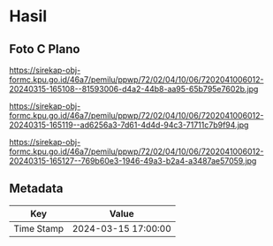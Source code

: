 # Hasil

## Foto C Plano

https://sirekap-obj-formc.kpu.go.id/46a7/pemilu/ppwp/72/02/04/10/06/7202041006012-20240315-165108--81593006-d4a2-44b8-aa95-65b795e7602b.jpg

https://sirekap-obj-formc.kpu.go.id/46a7/pemilu/ppwp/72/02/04/10/06/7202041006012-20240315-165119--ad6256a3-7d61-4d4d-94c3-71711c7b9f94.jpg

https://sirekap-obj-formc.kpu.go.id/46a7/pemilu/ppwp/72/02/04/10/06/7202041006012-20240315-165127--769b60e3-1946-49a3-b2a4-a3487ae57059.jpg


## Metadata

| Key        | Value               |
| ---------- | ------------------- |
| Time Stamp | 2024-03-15 17:00:00 |



